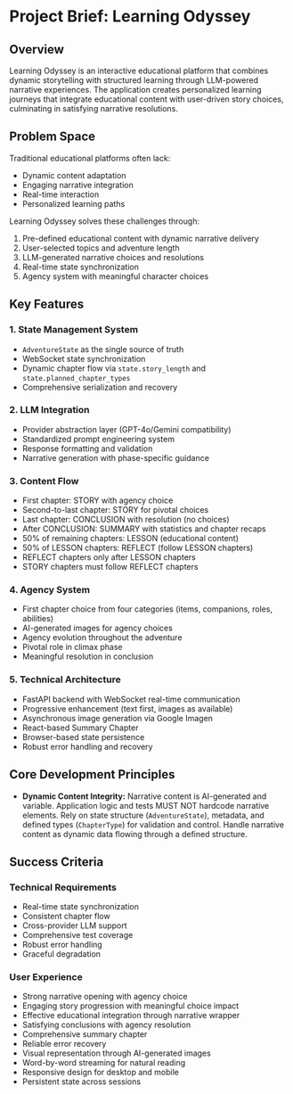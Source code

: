 # Project Brief: Learning Odyssey

## Overview
Learning Odyssey is an interactive educational platform that combines dynamic storytelling with structured learning through LLM-powered narrative experiences. The application creates personalized learning journeys that integrate educational content with user-driven story choices, culminating in satisfying narrative resolutions.

## Problem Space
Traditional educational platforms often lack:
- Dynamic content adaptation
- Engaging narrative integration
- Real-time interaction
- Personalized learning paths

Learning Odyssey solves these challenges through:
1. Pre-defined educational content with dynamic narrative delivery
2. User-selected topics and adventure length
3. LLM-generated narrative choices and resolutions
4. Real-time state synchronization
5. Agency system with meaningful character choices

## Key Features

### 1. State Management System
- `AdventureState` as the single source of truth
- WebSocket state synchronization
- Dynamic chapter flow via `state.story_length` and `state.planned_chapter_types`
- Comprehensive serialization and recovery

### 2. LLM Integration
- Provider abstraction layer (GPT-4o/Gemini compatibility)
- Standardized prompt engineering system
- Response formatting and validation
- Narrative generation with phase-specific guidance

### 3. Content Flow
- First chapter: STORY with agency choice
- Second-to-last chapter: STORY for pivotal choices
- Last chapter: CONCLUSION with resolution (no choices)
- After CONCLUSION: SUMMARY with statistics and chapter recaps
- 50% of remaining chapters: LESSON (educational content)
- 50% of LESSON chapters: REFLECT (follow LESSON chapters)
- REFLECT chapters only after LESSON chapters
- STORY chapters must follow REFLECT chapters

### 4. Agency System
- First chapter choice from four categories (items, companions, roles, abilities)
- AI-generated images for agency choices
- Agency evolution throughout the adventure
- Pivotal role in climax phase
- Meaningful resolution in conclusion

### 5. Technical Architecture
- FastAPI backend with WebSocket real-time communication
- Progressive enhancement (text first, images as available)
- Asynchronous image generation via Google Imagen
- React-based Summary Chapter
- Browser-based state persistence
- Robust error handling and recovery

## Core Development Principles

- **Dynamic Content Integrity:** Narrative content is AI-generated and variable. Application logic and tests MUST NOT hardcode narrative elements. Rely on state structure (`AdventureState`), metadata, and defined types (`ChapterType`) for validation and control. Handle narrative content as dynamic data flowing through a defined structure.

## Success Criteria

### Technical Requirements
- Real-time state synchronization
- Consistent chapter flow
- Cross-provider LLM support
- Comprehensive test coverage
- Robust error handling
- Graceful degradation

### User Experience
- Strong narrative opening with agency choice
- Engaging story progression with meaningful choice impact
- Effective educational integration through narrative wrapper
- Satisfying conclusions with agency resolution
- Comprehensive summary chapter
- Reliable error recovery
- Visual representation through AI-generated images
- Word-by-word streaming for natural reading
- Responsive design for desktop and mobile
- Persistent state across sessions
